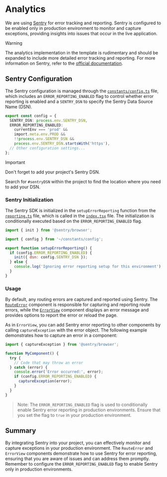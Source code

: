 # Analytics

We are using [Sentry](https://sentry.io/) for error tracking and reporting. Sentry is configured to be enabled only in production environment to monitor and capture exceptions, providing insights into issues that occur in the live application.

> [!WARNING]
> The analytics implementation in the template is rudimentary and should be expanded to include more detailed error tracking and reporting. For more information on Sentry, refer to the [official documentation](https://docs.sentry.io/).

## Sentry Configuration

The Sentry configuration is managed through the [`constants/config.ts`](/client//src/constants/config.ts) file, which includes an `ERROR_REPORTING_ENABLED` flag to control whether error reporting is enabled and a `SENTRY_DSN` to specify the Sentry Data Source Name (DSN).

```typescript
export const config = {
  SENTRY_DSN: process.env.SENTRY_DSN,
  ERROR_REPORTING_ENABLED:
    currentEnv === 'prod' &&
    import.meta.env.PROD &&
    !!process.env.SENTRY_DSN &&
    process.env.SENTRY_DSN.startsWith('https'),
  // Other configuration settings...
};
```

> [!IMPORTANT]
> Don't forget to add your project's Sentry DSN.
>
> Search for `#sentryDSN` within the project to find the location where you need to add your DSN.

### Sentry Initialization

The Sentry SDK is initialized in the `setupErrorReporting` function from the [`reporting.ts`](/client/src/services/reporting.ts) file, which is called in the [`index.tsx`](/client/src/index.tsx) file. The initialization is conditionally executed based on the `ERROR_REPORTING_ENABLED` flag.

```jsx
import { init } from '@sentry/browser';

import { config } from '~/constants/config';

export function setupErrorReporting() {
  if (config.ERROR_REPORTING_ENABLED) {
    init({ dsn: config.SENTRY_DSN });
  } else {
    console.log('Ignoring error reporting setup for this environment');
  }
}
```

### Usage

By default, any routing errors are captured and reported using Sentry. The [`RouteError`](/client/src/routes/route-error.tsx) component is responsible for capturing and reporting route errors, while the [`ErrorView`](/client/src/components/common/error-view.tsx) component displays an error message and provides options to report the error or reload the page.

As in `ErrorView`, you can add Sentry error reporting to other components by calling `captureException` with the error object. The following example demonstrates how to capture an error in a component:

```jsx
import { captureException } from '@sentry/browser';

function MyComponent() {
  try {
    // Code that may throw an error
  } catch (error) {
    console.error('Error occurred:', error);
    if (config.ERROR_REPORTING_ENABLED) {
      captureException(error);
    }
  }
}
```

> Note: The `ERROR_REPORTING_ENABLED` flag is used to conditionally enable Sentry error reporting in production environments. Ensure that you set the flag to `true` in your production environment.

## Summary

By integrating Sentry into your project, you can effectively monitor and capture exceptions in your production environment. The `RouteError` and `ErrorView` components demonstrate how to use Sentry for error reporting, ensuring that you are aware of issues and can address them promptly. Remember to configure the `ERROR_REPORTING_ENABLED` flag to enable Sentry only in production environments.
